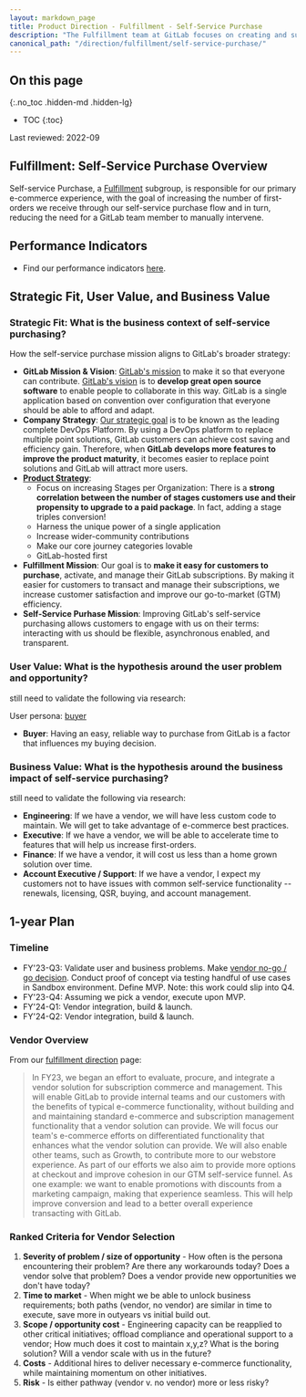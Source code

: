 ```yaml
---
layout: markdown_page
title: Product Direction - Fulfillment - Self-Service Purchase
description: "The Fulfillment team at GitLab focuses on creating and supporting the enablement of our customers to purchase, upgrade, downgrade, and renew licenses and subscriptions."
canonical_path: "/direction/fulfillment/self-service-purchase/"
---
```


## On this page
{:.no_toc .hidden-md .hidden-lg}
 
- TOC
{:toc}

<link rel="stylesheet" type="text/css" href="/stylesheets/biztech.css" />
 
Last reviewed: 2022-09

## Fulfillment: Self-Service Purchase Overview

Self-service Purchase, a [Fulfillment](https://about.gitlab.com/direction/fulfillment/) subgroup, is responsible for our primary e-commerce experience, with the goal of increasing the number of first-orders we receive through our self-service purchase flow and in turn, reducing the need for a GitLab team member to manually intervene.

## Performance Indicators

- Find our performance indicators [here](https://internal-handbook.gitlab.io/handbook/company/performance-indicators/product/fulfillment-section/).

## Strategic Fit, User Value, and Business Value

### Strategic Fit: What is the business context of self-service purchasing?

How the self-service purchase mission aligns to GitLab's broader strategy:

- **GitLab Mission & Vision**: [GitLab's mission](https://about.gitlab.com/company/mission/#mission) to make it so that everyone can contribute. [GitLab's vision](https://about.gitlab.com/company/vision/#vision) is to **develop great open source software** to enable people to collaborate in this way. GitLab is a single application based on convention over configuration that everyone should be able to afford and adapt.
- **Company Strategy**: [Our strategic goal](https://about.gitlab.com/company/strategy/) is to be known as the leading complete DevOps Platform. By using a DevOps platform to replace multiple point solutions, GitLab customers can achieve cost saving and efficiency gain. Therefore, when **GitLab develops more features to improve the product maturity**, it becomes easier to replace point solutions and GitLab will attract more users.
- **[Product Strategy](https://about.gitlab.com/direction/#product-strategy)**:
   - Focus on increasing Stages per Organization: There is a **strong correlation between the number of stages customers use and their propensity to upgrade to a paid package**. In fact, adding a stage triples conversion!
   - Harness the unique power of a single application
   - Increase wider-community contributions
   - Make our core journey categories lovable
   - GitLab-hosted first
- **Fulfillment Mission**: Our goal is to **make it easy for customers to purchase**, activate, and manage their GitLab subscriptions. By making it easier for customers to transact and manage their subscriptions, we increase customer satisfaction and improve our go-to-market (GTM) efficiency.
- **Self-Service Purhase Mission**: Improving GitLab's self-service purchasing allows customers to engage with us on their terms: interacting with us should be flexible, asynchronous enabled, and transparent.

### User Value: What is the hypothesis around the user problem and opportunity?

still need to validate the following via research:

User persona: [buyer](https://about.gitlab.com/handbook/marketing/strategic-marketing/roles-personas/buyer-persona/)

- **Buyer**: Having an easy, reliable way to purchase from GitLab is a factor that influences my buying decision. 

### Business Value: What is the hypothesis around the business impact of self-service purchasing?

still need to validate the following via research:

- **Engineering**: If we have a vendor, we will have less custom code to maintain. We will get to take advantage of e-commerce best practices.
- **Executive**: If we have a vendor, we will be able to accelerate time to features that will help us increase first-orders.
- **Finance**: If we have a vendor, it will cost us less than a home grown solution over time.
- **Account Executive / Support**: If we have a vendor, I expect my customers not to have issues with common self-service functionality -- renewals, licensing, QSR, buying, and account management.

## 1-year Plan

### Timeline

- FY'23-Q3: Validate user and business problems. Make [vendor no-go / go decision](https://about.gitlab.com/direction/fulfillment/#increase-new-customer-acquisition-via-self-service). Conduct proof of concept via testing handful of use cases in Sandbox environment. Define MVP. Note: this work could slip into Q4.
- FY'23-Q4: Assuming we pick a vendor, execute upon MVP.
- FY'24-Q1: Vendor integration, build & launch.
- FY'24-Q2: Vendor integration, build & launch.

### Vendor Overview
From our [fulfillment direction](https://about.gitlab.com/direction/fulfillment/#increase-new-customer-acquisition-via-self-service) page:
  > In FY23, we began an effort to evaluate, procure, and integrate a vendor solution for subscription commerce and management. This will enable GitLab to provide internal teams and our customers with the benefits of typical e-commerce functionality, without building and and maintaining standard e-commerce and subscription management functionality that a vendor solution can provide. We will focus our team's e-commerce efforts on differentiated functionality that enhances what the vendor solution can provide. We will also enable other teams, such as Growth, to contribute more to our webstore experience. As part of our efforts we also aim to provide more options at checkout and improve cohesion in our GTM self-service funnel. As one example: we want to enable promotions with discounts from a marketing campaign, making that experience seamless. This will help improve conversion and lead to a better overall experience transacting with GitLab.

### Ranked Criteria for Vendor Selection

1. **Severity of problem / size of opportunity** - How often is the persona encountering their problem? Are there any workarounds today? Does a vendor solve that problem? Does a vendor provide new opportunities we don't have today?
3. **Time to market** - When might we be able to unlock business requirements; both paths (vendor, no vendor) are similar in time to execute, save more in outyears vs initial build out. 
5. **Scope / opportunity cost** - Engineering capacity can be reapplied to other critical initiatives; offload compliance and operational support to a vendor; How much does it cost to maintain x,y,z? What is the boring solution? Will a vendor scale with us in the future?
6. **Costs** - Additional hires to deliver necessary e-commerce functionality, while maintaining momentum on other initiatives. 
7. **Risk** - Is either pathway (vendor v. no vendor) more or less risky?



